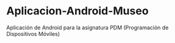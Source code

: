 # Aplicacion-Android-Museo
Aplicación de Android para la asignatura PDM (Programación de Dispositivos Móviles)
